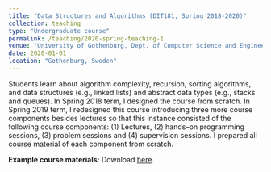 ```yaml
---
title: "Data Structures and Algorithms (DIT181, Spring 2018-2020)"
collection: teaching
type: "Undergraduate course"
permalink: /teaching/2020-spring-teaching-1
venue: "University of Gothenburg, Dept. of Computer Science and Engineering (SEM Bachelor Program)"
date: 2020-01-01
location: "Gothenburg, Sweden"
---
```


Students learn about algorithm complexity, recursion, sorting algorithms, and data structures (e.g., linked lists) and abstract data types (e.g., stacks and queues). In Spring 2018 term, I designed the course from scratch. In Spring 2019 term, I redesigned this course introducing three more course components besides lectures so that this instance consisted of the following course components: (1) Lectures, (2) hands–on programming sessions, (3) problem sessions and (4) supervision sessions. I prepared all course material of each component from scratch.

<b> Example course materials:</b> Download <a href="https://doi.org/10.5281/zenodo.3366923">here</a>.
